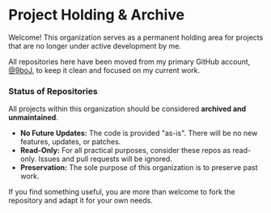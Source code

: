 # Project Holding & Archive

Welcome! This organization serves as a permanent holding area for projects that are no longer under active development by me.

All repositories here have been moved from my primary GitHub account, [@9boJ]([(https://github.com/9boJ)]), to keep it clean and focused on my current work.

### Status of Repositories

All projects within this organization should be considered **archived and unmaintained**.

* **No Future Updates:** The code is provided "as-is". There will be no new features, updates, or patches.
* **Read-Only:** For all practical purposes, consider these repos as read-only. Issues and pull requests will be ignored.
* **Preservation:** The sole purpose of this organization is to preserve past work.

If you find something useful, you are more than welcome to fork the repository and adapt it for your own needs.
